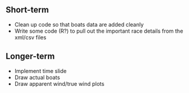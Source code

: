 ## Short-term ##
- Clean up code so that boats data are added cleanly
- Write some code (R?) to pull out the important race details from the xml/csv
  files

## Longer-term ##
- Implement time slide
- Draw actual boats
- Draw apparent wind/true wind plots
